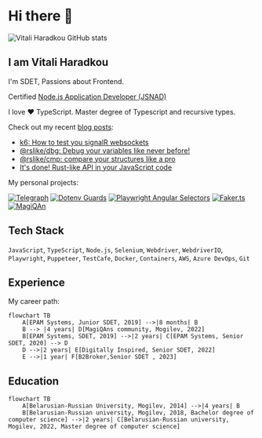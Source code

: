 # Hi there 👋

![Vitali Haradkou GitHub stats](https://github-readme-stats.vercel.app/api?username=vitalics&show_icons=true&theme=vue)

## I am Vitali Haradkou

I'm SDET, Passions about Frontend.

Certified [Node.js Application Developer (JSNAD)](https://www.credly.com/badges/b0b8301c-faf3-4048-9b2f-e459db219878/linked_in_profile)

I love ❤️ TypeScript. Master degree of Typescript and recursive types.

Check out my recent [blog posts](https://blog-vitaliharadkou.vercel.app/blog/):

- [k6: How to test you signalR websockets](https://blog-vitaliharadkou.vercel.app/blog/09-k6-websocket)
- [@rslike/dbg: Debug your variables like never before!](https://blog-vitaliharadkou.vercel.app/blog/08-rslike-dbg)
- [@rslike/cmp: compare your structures like a pro](https://blog-vitaliharadkou.vercel.app/blog/07-rslike-cmp)
- [It's done! Rust-like API in your JavaScript code](https://blog-vitaliharadkou.vercel.app/blog/06-rslike)

My personal projects:

[![Telegraph](https://github-readme-stats.vercel.app/api/pin/?username=vitalics&repo=telegraph)](https://github.com/vitalics/dotenv-guards)
[![Dotenv Guards](https://github-readme-stats.vercel.app/api/pin/?username=vitalics&repo=dotenv-guards)](https://github.com/vitalics/dotenv-guards)
[![Playwright Angular Selectors](https://github-readme-stats.vercel.app/api/pin/?username=vitalics&repo=playwright-angular-selectors)](https://github.com/vitalics/playwright-angular-selectors)
[![Faker.ts](https://github-readme-stats.vercel.app/api/pin/?username=vitalics&repo=faker.ts)](https://github.com/vitalics/faker.ts)
[![MagiQAn](https://github-readme-stats.vercel.app/api/pin/?username=vitalics&repo=magiqan)](https://github.com/vitalics/magiqan)

## Tech Stack

`JavaScript`, `TypeScript`, `Node.js`, `Selenium`, `Webdriver`, `WebdriverIO`, `Playwright`, `Puppeteer`, `TestCafe`, `Docker`, `Containers`, `AWS`, `Azure DevOps`, `Git`

## Experience

My career path:

```mermaid
flowchart TB
    A[EPAM Systems, Junior SDET, 2019] -->|8 months| B
    B --> |4 years| D[MagiQAns community, Mogilev, 2022]
    B[EPAM Systems, SDET, 2019] -->|2 years| C[EPAM Systems, Senior SDET, 2020] --> D
    D -->|2 years| E[Digitally Inspired, Senior SDET, 2022]
    E -->|1 year| F[B2Broker,Senior SDET , 2023]
```

## Education

```mermaid
flowchart TB
    A[Belarusian-Russian University, Mogilev, 2014] -->|4 years| B
    B[Belarusian-Russian university, Mogilev, 2018, Bachelor degree of computer science] -->|2 years| C[Belarusian-Russian university, Mogilev, 2022, Master degree of computer science]
```
